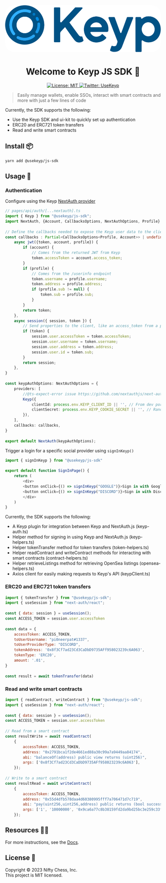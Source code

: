 <h1 align="center"><img width="600" style="border-radius: 30px;" src="https://raw.githubusercontent.com/UseKeyp/.github/main/Keyp-Logo-Color.svg"/></h1>
<h1 align="center">Welcome to Keyp JS SDK 👋</h1>
<p align="center">
  <a href="#" target="_blank">
    <img alt="License: MIT" src="https://img.shields.io/badge/License-MIT-blue.svg" />
  </a>
  <a href="https://twitter.com/UseKeyp" target="_blank">
    <img alt="Twitter: UseKeyp" src="https://img.shields.io/twitter/follow/UseKeyp.svg?style=social" />
  </a>
</p>

> Easily manage wallets, enable SSOs, interact with smart contracts and more with just a few lines of code

Currently, the SDK supports the following:

- Use the Keyp SDK and ui-kit to quickly set up authentication
- ERC20 and ERC721 token transfers
- Read and write smart contracts

## Install 📦

```sh
yarn add @usekeyp/js-sdk
```

## Usage 📖

### Authentication

Configure using the Keyp [NextAuth provider](https://next-auth.js.org/configuration/providers/oauth#using-a-custom-provider)

```ts
// pages/api/auth/[...nextauth].ts
import { Keyp } from "@usekeyp/js-sdk";
import NextAuth, {Account, CallbacksOptions, NextAuthOptions, Profile} from "next-auth";

// Define the callbacks needed to expose the Keyp user data to the client
const callbacks : Partial<CallbacksOptions<Profile, Account>> | undefined = {
    async jwt({token, account, profile}) {
        if (account) {
            // Comes from the returned JWT from Keyp
            token.accessToken = account.access_token;
        }
        if (profile) {
            // Comes from the /userinfo endpoint
            token.username = profile.username;
            token.address = profile.address;
            if (profile.sub != null) {
                token.sub = profile.sub;
            }
        }
        return token;
    },
    async session({ session, token }) {
        // Send properties to the client, like an access_token from a provider.
        if (token) {
            session.user.accessToken = token.accessToken;
            session.user.username = token.username;
            session.user.address = token.address;
            session.user.id = token.sub;
        }
        return session;
    },
}

const keypAuthOptions: NextAuthOptions = {
    providers: [
        //@ts-expect-error issue https://github.com/nextauthjs/next-auth/issues/6174
        Keyp({
            clientId: process.env.KEYP_CLIENT_ID || '', // From dev portal
            clientSecret: process.env.KEYP_COOKIE_SECRET || '', // Random string
        }),
    ],
    callbacks: callbacks,
}

export default NextAuth(keypAuthOptions);
```

Trigger a login for a specific social provider using `signInKeyp()` 

```js
import { signInKeyp } from "@usekeyp/js-sdk"

export default function SignInPage() {
    return (
        <div>
        <button onClick={() => signInKeyp("GOOGLE")}>Sign in with Google</button>
        <button onClick={() => signInKeyp("DISCORD")}>Sign in with Discord</button>
        </div>
    )
}
```

Currently, the SDK supports the following: 
- A Keyp plugin for integration between Keyp and NextAuth.js (keyp-auth.ts)
- Helper method for signing in using Keyp and NextAuth.js (keyp-helpers.ts)
- Helper tokenTransfer method for token transfers (token-helpers.ts)
- Helper readContract and writeContract methods for interacting with smart contracts (contract-helpers.ts)
- Helper retrieveListings method for retrieving OpenSea listings (opensea-helpers.ts)
- Axios client for easily making requests to Keyp's API (keypClient.ts)

### ERC20 and ERC721 token transfers

```js
import { tokenTransfer } from "@usekeyp/js-sdk";
import { useSession } from "next-auth/react";

const { data: session } = useSession();
const ACCESS_TOKEN = session.user.accessToken

const data = {
    accessToken: ACCESS_TOKEN,
    toUserUsername: "pi0neerpat#1337",
    toUserProviderType: "DISCORD",
    tokenAddress: '0x8f3Cf7ad23Cd3CaDbD9735AFf958023239c6A063',
    tokenType: 'ERC20',
    amount: '.01',
}

const result = await tokenTransfer(data)
```

### Read and write smart contracts

```js
import { readContract, writeContract } from "@usekeyp/js-sdk";
import { useSession } from "next-auth/react";

const { data: session } = useSession();
const ACCESS_TOKEN = session.user.accessToken

// Read from a smart contract
const resultWrite = await readContract(
    {
        accessToken: ACCESS_TOKEN,
        address: "0x2791bca1f2de4661ed88a30c99a7a9449aa84174",
        abi: "balanceOf(address) public view returns (uint256)",
        args: ['0x8f3Cf7ad23Cd3CaDbD9735AFf958023239c6A063'],
    });

// Write to a smart contract
const resultRead = await writeContract(
    {
        accessToken: ACCESS_TOKEN,
        address: "0x55d4dfb578daa4d60380995fff7a706471d7c719",
        abi: "pay(uint256,uint256,address) public returns (bool success)",
        args: ['1', '10000000', '0x9ca6a77c8b38159fd2da9bd25bc3e259c33f5e39'],
    });
```

## Resources 🧑‍💻

For more instructions, see the [Docs](https://docs.usekeyp.com/).

## License 📝

Copyright © 2023 Nifty Chess, Inc.<br />
This project is MIT licensed.

[sponsor-keyp]: https://UseKeyp.com
